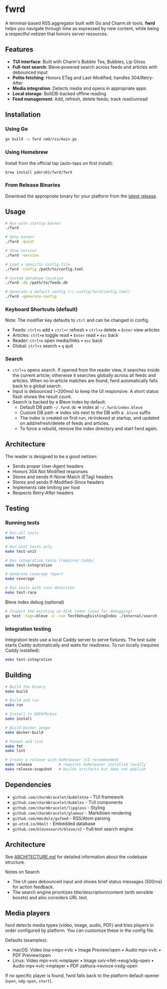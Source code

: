 # fwrd

A terminal-based RSS aggregator built with Go and Charm.sh tools. **fwrd** helps you navigate through time as expressed by new content, while being a respectful netizen that honors server resources.

## Features

- **TUI interface**: Built with Charm's Bubble Tea, Bubbles, Lip Gloss
- **Full‑text search**: Bleve‑powered search across feeds and articles with debounced input
- **Polite fetching**: Honors ETag and Last-Modified; handles 304/Retry-After
- **Media integration**: Detects media and opens in appropriate apps
- **Local storage**: BoltDB-backed offline reading
- **Feed management**: Add, refresh, delete feeds; track read/unread

## Installation

### Using Go

```bash
go build -o fwrd cmd/rss/main.go
```

### Using Homebrew

Install from the official tap (auto-taps on first install):

```bash
brew install pders01/fwrd/fwrd
```

### From Release Binaries

Download the appropriate binary for your platform from the [latest release](https://github.com/pders01/fwrd/releases/latest).

## Usage

```bash
# Run with startup banner
./fwrd

# Skip banner
./fwrd -quiet

# Show version
./fwrd -version

# Load a specific config file
./fwrd -config /path/to/config.toml

# Custom database location
./fwrd -db /path/to/feeds.db

# Generate a default config (~/.config/fwrd/config.toml)
./fwrd -generate-config
```

### Keyboard Shortcuts (default)

Note: The modifier key defaults to `ctrl` and can be changed in config.

- Feeds: `ctrl+n` add • `ctrl+r` refresh • `ctrl+x` delete • `Enter` view articles
- Articles: `ctrl+m` toggle read • `Enter` read • `esc` back
- Reader: `ctrl+o` open media/links • `esc` back
- Global: `ctrl+s` search • `q` quit

### Search

- `ctrl+s` opens search. If opened from the reader view, it searches inside the current article; otherwise it searches globally across all feeds and articles. When no in‑article matches are found, fwrd automatically falls back to a global search.
- Input is debounced (~200ms) to keep the UI responsive. A short status flash shows the result count.
- Search is backed by a Bleve index by default:
  - Default DB path `~/.fwrd.db` ⇒ index at `~/.fwrd/index.bleve`
  - Custom DB path ⇒ index sits next to the DB with a `.bleve` suffix
  - The index is created on first run, re‑indexed at startup, and updated on add/refresh/delete of feeds and articles.
  - To force a rebuild, remove the index directory and start fwrd again.

## Architecture

The reader is designed to be a good netizen:
- Sends proper User-Agent headers
- Honors 304 Not Modified responses
- Stores and sends If-None-Match (ETag) headers
- Stores and sends If-Modified-Since headers
- Implements rate limiting per host
- Respects Retry-After headers

## Testing

### Running tests

```bash
# Run all tests
make test

# Run unit tests only
make test-unit

# Run integration tests (requires Caddy)
make test-integration

# Generate coverage report
make coverage

# Run tests with race detection
make test-race
```

Bleve index debug (optional)

```bash
# Inspect the existing on-disk index (used for debugging)
go test -tags=bleve -v -run TestDebugExistingIndex ./internal/search
```

### Integration testing

Integration tests use a local Caddy server to serve fixtures. The test suite starts Caddy automatically and waits for readiness. To run locally (requires Caddy installed):

```bash
make test-integration
```

## Building

```bash
# Build the binary
make build

# Build and run
make run

# Install to GOPATH/bin
make install

# Build Docker image
make docker-build

# Format and lint
make fmt
make lint

# Create a release with GoReleaser (CI recommended)
make release            # requires GoReleaser installed locally
make release-snapshot   # builds artifacts but does not publish
```

## Dependencies

- `github.com/charmbracelet/bubbletea` - TUI framework
- `github.com/charmbracelet/bubbles` - TUI components
- `github.com/charmbracelet/lipgloss` - Styling
- `github.com/charmbracelet/glamour` - Markdown rendering
- `github.com/mmcdole/gofeed` - RSS/Atom parsing
- `go.etcd.io/bbolt` - Embedded database
- `github.com/blevesearch/bleve/v2` - Full‑text search engine

## Architecture

See [ARCHITECTURE.md](ARCHITECTURE.md) for detailed information about the codebase structure.

Notes on Search
- The UI uses debounced input and shows brief status messages (500ms) for action feedback.
- The search engine prioritizes title/description/content (with sensible boosts) and also considers URL text.

## Media players

fwrd detects media types (video, image, audio, PDF) and tries players in order configured by platform. You can customize these in the config file.

Defaults (examples):
- macOS: Video iina→mpv→vlc • Image Preview/open • Audio mpv→vlc • PDF Preview/open
- Linux: Video mpv→vlc→mplayer • Image sxiv→feh→eog/xdg-open • Audio mpv→vlc→mplayer • PDF zathura→evince→xdg-open

If no specific player is found, fwrd falls back to the platform default opener (`open`, `xdg-open`, `start`).
